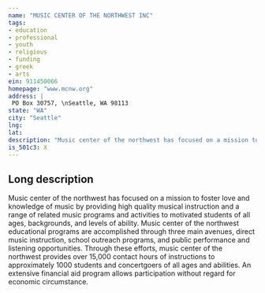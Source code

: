 ```yaml
---
name: "MUSIC CENTER OF THE NORTHWEST INC"
tags:
- education
- professional
- youth
- religious
- funding
- greek
- arts
ein: 911450066
homepage: "www.mcnw.org"
address: |
 PO Box 30757, \nSeattle, WA 98113
state: "WA"
city: "Seattle"
lng: 
lat: 
description: "Music center of the northwest has focused on a mission to foster love and knowledge of music by providing high quality musical instruction and a range of related music programs and activities to motivated students of all ages, backgrounds, and levels of ability. "
is_501c3: X
---
```


## Long description

Music center of the northwest has focused on a mission to foster love and knowledge of music by providing high quality musical instruction and a range of related music programs and activities to motivated students of all ages, backgrounds, and levels of ability. Music center of the northwest educational programs are accomplished through three main avenues, direct music instruction, school outreach programs, and public performance and listening opportunities. Through these efforts, music center of the northwest provides over 15,000 contact hours of instructions to approximately 1000 students and concertgoers of all ages and abilities. An extensive financial aid program allows participation without regard for economic circumstance. 

